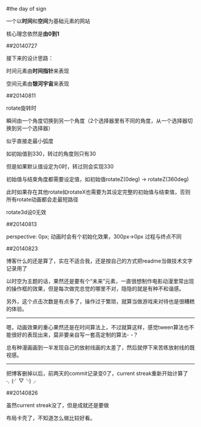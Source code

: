 #the day of sign

一个以**时间**和**空间**为基础元素的网站

核心理念依然是**由0到1**

##20140727

接下来的设计思路：

时间元素由**时间指针**来表现

空间元素由**银河宇宙**来表现

##20140811

rotate旋转时

瞬间由一个角度切换到另一个角度（2个选择器里有不同的角度，从一个选择器切换到另一个选择器）

似乎直接走最小弧度

如初始值到330，转过的角度则只有30

但是如果默认值设定为0时，转过则会实现330

初始值与结束角度都需要设定值，如初始值rotateZ(0deg) -> rotateZ(360deg)

此时如果存在其他rotate如rotateX也需要为其设定完整的初始值与结束值，否则所有rotate动画都会走最短路径

rotate3d设0无效

##20140813

perspective: 0px; 动画时会有个初始化效果，300px->0px 过程与终点不同

##20140823

博客什么的还是算了，实在不适合我，还是按自己的方式把readme当做技术文字记录用了

以时空为主题的话，果然还是要有个“未来”元素，一直很想制作电影动漫里常出现的操作框的效果，但是每次做完总觉的哪里不对，隐隐的就是有种不和谐感。

另外，这个点击次数是有点多了，操作过于繁琐，就算当做游戏来对待也是很糟糕的体验。

______
嗯，动画效果的重心果然还是在时间算法上，不过就算这样，感觉tween算法也不能很好的表现出来，莫非要亲自写一套高定制的算法- -？

总有种漫画画到一半发现自己的放射线画的太差了，然后就停下来苦练放射线的既视感。

______
把博客删掉以后，前两天的commit记录变0了，current streak重新开始计算了╮(╯▽╰)╭

##20140826

虽然current streak没了，但是成就还是要做

布局卡壳了，不知道怎么做比较好看。